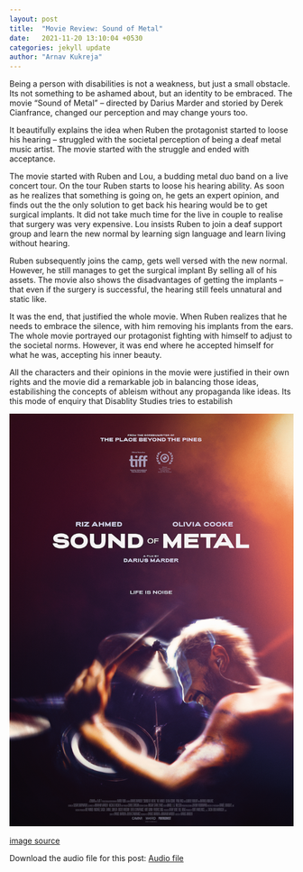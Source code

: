 ```yaml
---
layout: post
title:  "Movie Review: Sound of Metal"
date:   2021-11-20 13:10:04 +0530
categories: jekyll update
author: "Arnav Kukreja"
---
```


Being a person with disabilities is not a weakness, but just a small obstacle. Its not something to be ashamed about, but an identity to be embraced. The movie “Sound of Metal” – directed by Darius Marder and storied by Derek Cianfrance, changed our perception and may change yours too.

It beautifully explains the idea when Ruben the protagonist started to loose his hearing – struggled with the societal perception of being a deaf metal music artist. The movie started with the struggle and ended with acceptance.

The movie started with Ruben and Lou, a budding metal duo band on a live concert tour. On the tour Ruben starts to loose his hearing ability. As soon as he realizes that something is going on, he gets an expert opinion, and finds out the the only solution to get back his hearing would be to get surgical implants. It did not take much time for the live in couple to realise that surgery was very expensive. Lou insists Ruben to join a deaf support group and learn the new normal by learning sign language and learn living without hearing.

Ruben subsequently joins the camp, gets well versed with the new normal. However, he still manages to get the surgical implant By selling all of his assets. The movie also shows the disadvantages of getting the implants – that even if the surgery is successful, the hearing still feels unnatural and static like.

It was the end, that justified the whole movie. When Ruben realizes that he needs to embrace the silence, with him removing his implants from the ears. The whole movie portrayed our protagonist fighting with himself to adjust to the societal norms. However, it was end where he accepted himself for what he was, accepting his inner beauty.

All the characters and their opinions in the movie were justified in their own rights and the movie did a remarkable job in balancing those ideas, estabilishing the concepts of ableism without any propaganda like ideas. Its this mode of enquiry that Disablity Studies tries to estabilish

![Sound-of-metal]( /assets/images/test.png "Poster: Sound of Metal")

[image source](https://www.bandwagon.asia/articles/riz-ahmed-drama-sound-of-metal-to-be-screened-at-singapore-the-projector-in-april-2021-music-film)

Download the audio file for this post: [Audio file](https://github.com/Group-8-itd/Group-8-itd.github.io/blob/master/assets/audio/som.mp3?raw=true)